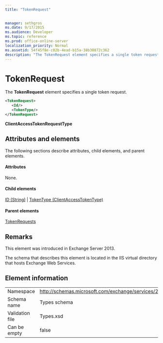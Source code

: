 ```yaml
---
title: "TokenRequest"
 
 
manager: sethgros
ms.date: 9/17/2015
ms.audience: Developer
ms.topic: reference
ms.prod: office-online-server
localization_priority: Normal
ms.assetid: 54f45f8e-c02b-4ead-b15a-38b30872c362
description: "The TokenRequest element specifies a single token request."
---
```


# TokenRequest

The **TokenRequest** element specifies a single token request. 
  
```XML
<TokenRequest>
   <Id/>
   <TokenType/>
</TokenRequest>
```

 **ClientAccessTokenRequestType**
## Attributes and elements

The following sections describe attributes, child elements, and parent elements.
  
#### Attributes

None.
  
#### Child elements

[ID (String)](id-string.md) | [TokenType (ClientAccessTokenType)](tokentype-clientaccesstokentype.md)
  
#### Parent elements

[TokenRequests](tokenrequests.md)
  
## Remarks

This element was introduced in Exchange Server 2013.
  
The schema that describes this element is located in the IIS virtual directory that hosts Exchange Web Services.
  
## Element information

|||
|:-----|:-----|
|Namespace  <br/> |http://schemas.microsoft.com/exchange/services/2006/types  <br/> |
|Schema name  <br/> |Types schema  <br/> |
|Validation file  <br/> |Types.xsd  <br/> |
|Can be empty  <br/> |false  <br/> |
   

